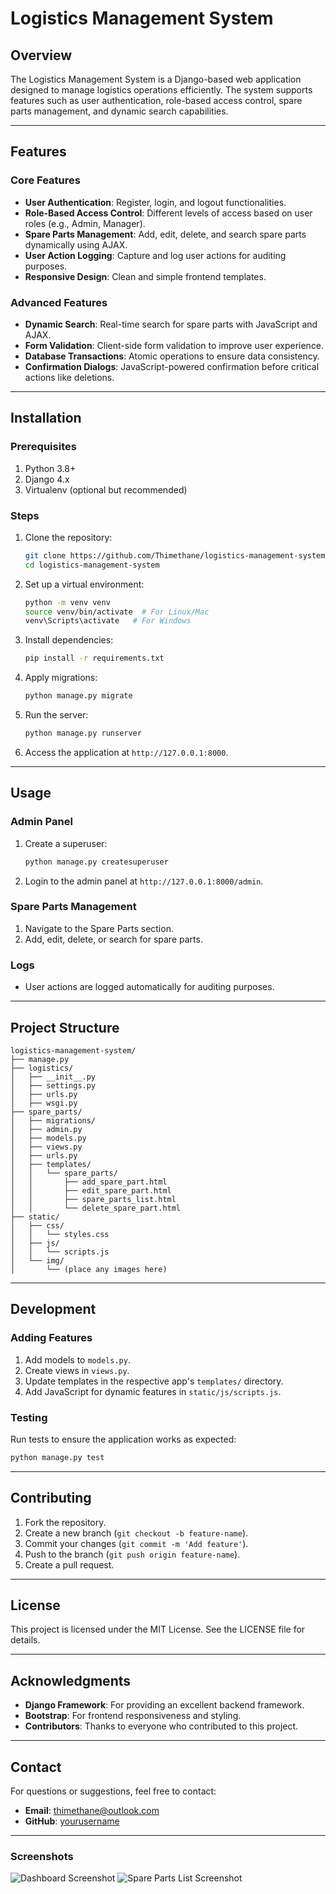
# Logistics Management System

## Overview

The Logistics Management System is a Django-based web application designed to manage logistics operations efficiently. 
The system supports features such as user authentication, role-based access control, spare parts management, and dynamic search capabilities.

---

## Features

### Core Features

- **User Authentication**: Register, login, and logout functionalities.
- **Role-Based Access Control**: Different levels of access based on user roles (e.g., Admin, Manager).
- **Spare Parts Management**: Add, edit, delete, and search spare parts dynamically using AJAX.
- **User Action Logging**: Capture and log user actions for auditing purposes.
- **Responsive Design**: Clean and simple frontend templates.

### Advanced Features

- **Dynamic Search**: Real-time search for spare parts with JavaScript and AJAX.
- **Form Validation**: Client-side form validation to improve user experience.
- **Database Transactions**: Atomic operations to ensure data consistency.
- **Confirmation Dialogs**: JavaScript-powered confirmation before critical actions like deletions.

---

## Installation

### Prerequisites

1. Python 3.8+
2. Django 4.x
3. Virtualenv (optional but recommended)

### Steps

1. Clone the repository:

   ```bash
   git clone https://github.com/Thimethane/logistics-management-system.git
   cd logistics-management-system
   ```

2. Set up a virtual environment:

   ```bash
   python -m venv venv
   source venv/bin/activate  # For Linux/Mac
   venv\Scripts\activate   # For Windows
   ```

3. Install dependencies:

   ```bash
   pip install -r requirements.txt
   ```

4. Apply migrations:

   ```bash
   python manage.py migrate
   ```

5. Run the server:

   ```bash
   python manage.py runserver
   ```

6. Access the application at `http://127.0.0.1:8000`.

---

## Usage

### Admin Panel

1. Create a superuser:

   ```bash
   python manage.py createsuperuser
   ```

2. Login to the admin panel at `http://127.0.0.1:8000/admin`.

### Spare Parts Management

1. Navigate to the Spare Parts section.
2. Add, edit, delete, or search for spare parts.

### Logs

- User actions are logged automatically for auditing purposes.

---

## Project Structure

```
logistics-management-system/
├── manage.py
├── logistics/
│   ├── __init__.py
│   ├── settings.py
│   ├── urls.py
│   ├── wsgi.py
├── spare_parts/
│   ├── migrations/
│   ├── admin.py
│   ├── models.py
│   ├── views.py
│   ├── urls.py
│   ├── templates/
│   │   └── spare_parts/
│   │       ├── add_spare_part.html
│   │       ├── edit_spare_part.html
│   │       ├── spare_parts_list.html
│   │       └── delete_spare_part.html
├── static/
│   ├── css/
│   │   └── styles.css
│   ├── js/
│   │   └── scripts.js
│   └── img/
│       └── (place any images here)
```

---

## Development

### Adding Features

1. Add models to `models.py`.
2. Create views in `views.py`.
3. Update templates in the respective app's `templates/` directory.
4. Add JavaScript for dynamic features in `static/js/scripts.js`.

### Testing

Run tests to ensure the application works as expected:

```bash
python manage.py test
```

---

## Contributing

1. Fork the repository.
2. Create a new branch (`git checkout -b feature-name`).
3. Commit your changes (`git commit -m 'Add feature'`).
4. Push to the branch (`git push origin feature-name`).
5. Create a pull request.

---

## License

This project is licensed under the MIT License. See the LICENSE file for details.

---

## Acknowledgments

- **Django Framework**: For providing an excellent backend framework.
- **Bootstrap**: For frontend responsiveness and styling.
- **Contributors**: Thanks to everyone who contributed to this project.

---

## Contact

For questions or suggestions, feel free to contact:

- **Email**: thimethane@outlook.com
- **GitHub**: [yourusername](https://github.com/Thimethane)

---

### Screenshots

![Dashboard Screenshot](static/img/dashboard_screenshot.png)
![Spare Parts List Screenshot](static/img/spare_parts_list_screenshot.png)
